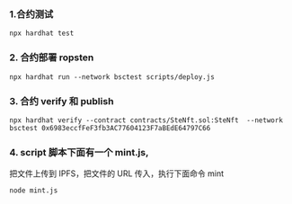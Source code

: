 ### 1.合约测试
```
npx hardhat test
```

### 2. 合约部署 ropsten
```
npx hardhat run --network bsctest scripts/deploy.js
```

### 3. 合约 verify 和 publish
```
npx hardhat verify --contract contracts/SteNft.sol:SteNft  --network bsctest 0x6983eccfFeF3fb3AC77604123F7aBEdE64797C66
```

### 4. script 脚本下面有一个 mint.js, 

把文件上传到 IPFS，把文件的 URL 传入，执行下面命令 mint
```
node mint.js
```
